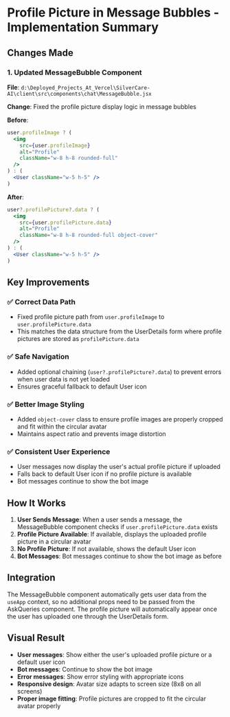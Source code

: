 # Profile Picture in Message Bubbles - Implementation Summary

## Changes Made

### 1. Updated MessageBubble Component
**File**: `d:\Deployed_Projects_At_Vercel\SilverCare-AI\client\src\components\chat\MessageBubble.jsx`

**Change**: Fixed the profile picture display logic in message bubbles

**Before**:
```jsx
user.profileImage ? (
  <img
    src={user.profileImage}
    alt="Profile"
    className="w-8 h-8 rounded-full"
  />
) : (
  <User className="w-5 h-5" />
)
```

**After**:
```jsx
user?.profilePicture?.data ? (
  <img
    src={user.profilePicture.data}
    alt="Profile"
    className="w-8 h-8 rounded-full object-cover"
  />
) : (
  <User className="w-5 h-5" />
)
```

## Key Improvements

### ✅ **Correct Data Path**
- Fixed profile picture path from `user.profileImage` to `user.profilePicture.data`
- This matches the data structure from the UserDetails form where profile pictures are stored as `profilePicture.data`

### ✅ **Safe Navigation**
- Added optional chaining (`user?.profilePicture?.data`) to prevent errors when user data is not yet loaded
- Ensures graceful fallback to default User icon

### ✅ **Better Image Styling**
- Added `object-cover` class to ensure profile images are properly cropped and fit within the circular avatar
- Maintains aspect ratio and prevents image distortion

### ✅ **Consistent User Experience**
- User messages now display the user's actual profile picture if uploaded
- Falls back to default User icon if no profile picture is available
- Bot messages continue to show the bot image

## How It Works

1. **User Sends Message**: When a user sends a message, the MessageBubble component checks if `user.profilePicture.data` exists
2. **Profile Picture Available**: If available, displays the uploaded profile picture in a circular avatar
3. **No Profile Picture**: If not available, shows the default User icon
4. **Bot Messages**: Bot messages continue to show the bot image as before

## Integration

The MessageBubble component automatically gets user data from the `useApp` context, so no additional props need to be passed from the AskQueries component. The profile picture will automatically appear once the user has uploaded one through the UserDetails form.

## Visual Result

- **User messages**: Show either the user's uploaded profile picture or a default user icon
- **Bot messages**: Continue to show the bot image
- **Error messages**: Show error styling with appropriate icons
- **Responsive design**: Avatar size adapts to screen size (8x8 on all screens)
- **Proper image fitting**: Profile pictures are cropped to fit the circular avatar properly
